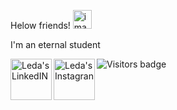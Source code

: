 <p> Helow friends! </><img alt="imagem de abertura" src="https://slackmojis.com/emojis/7248-baby-yoda-soup/download" width="30"/>
<p> I'm an eternal student</p>
<a href="https://www.linkedin.com/in/leda-gomes-ferreira-75324829/>">
  <img align="left" alt="Leda's LinkedIN" width= "66px" src="https://img.shields.io/badge/LinkedIn-0077B5?style=for-the-badge&logo=linkedin&logoColor=white"/>
  </a>
  <a href="https://www.Instagran.com/in/gomesferreiracamargo/>">
  <img align="left" alt="Leda's Instagran" width= "66px" src="https://img.shields.io/badge/Instagram-E4405F?style=for-the-badge&logo=instagram&logoColor=white"
/>
  </a>
  <img src="https://badges.pufler.dev/visits/Mitsu325/Mitsu325" alt="Visitors badge" />
  
